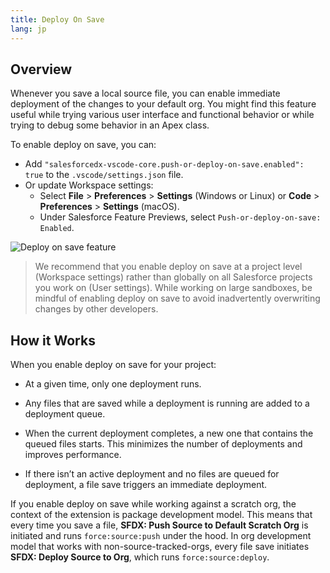 ```yaml
---
title: Deploy On Save
lang: jp
---
```


## Overview

Whenever you save a local source file, you can enable immediate deployment of the changes to your default org. You might find this feature useful while trying various user interface and functional behavior or while trying to debug some behavior in an Apex class.

To enable deploy on save, you can:

- Add `"salesforcedx-vscode-core.push-or-deploy-on-save.enabled": true` to the `.vscode/settings.json` file.
- Or update Workspace settings:
  - Select **File** > **Preferences** > **Settings** (Windows or Linux) or **Code** > **Preferences** > **Settings** (macOS).
  - Under Salesforce Feature Previews, select `Push-or-deploy-on-save: Enabled`.

![Deploy on save feature](./images/deploy-on-save.png)

> We recommend that you enable deploy on save at a project level (Workspace settings) rather than globally on all Salesforce projects you work on (User settings). While working on large sandboxes, be mindful of enabling deploy on save to avoid inadvertently overwriting changes by other developers.

## How it Works

When you enable deploy on save for your project:

- At a given time, only one deployment runs.

- Any files that are saved while a deployment is running are added to a deployment queue.

- When the current deployment completes, a new one that contains the queued files starts. This minimizes the number of deployments and improves performance.

- If there isn’t an active deployment and no files are queued for deployment, a file save triggers an immediate deployment.

If you enable deploy on save while working against a scratch org, the context of the extension is package development model. This means that every time you save a file, **SFDX: Push Source to Default Scratch Org** is initiated and runs `force:source:push` under the hood. In org development model that works with non-source-tracked-orgs, every file save initiates **SFDX: Deploy Source to Org**, which runs `force:source:deploy`.
